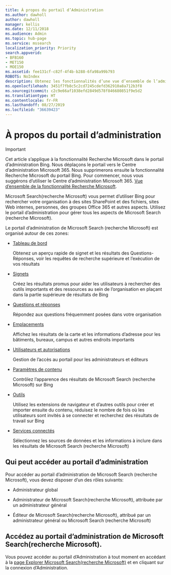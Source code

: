 ```yaml
---
title: À propos du portail d’Administration
ms.author: dawholl
author: dawholl
manager: kellis
ms.date: 12/11/2018
ms.audience: Admin
ms.topic: hub-page
ms.service: mssearch
localization_priority: Priority
search.appverid:
- BFB160
- MET150
- MOE150
ms.assetid: fee131cf-c82f-4f4b-b288-6fa98a99b793
ROBOTS: NoIndex
description: Obtenez les fonctionnalités d’une vue d’ensemble de l’administrateur du portail et accédez aux autorisations disponibles avec Microsoft Search (recherche Microsoft)
ms.openlocfilehash: 3451f7fb8c5c2cd7245cdefd362910a8a712b3f8
ms.sourcegitcommit: c2c9e66af1038efd2849d578f846680851f9e5d2
ms.translationtype: HT
ms.contentlocale: fr-FR
ms.lasthandoff: 08/27/2019
ms.locfileid: "36639423"
---
```

# <a name="about-the-admin-portal"></a>À propos du portail d’administration

> [!IMPORTANT]
> Cet article s’applique à la fonctionnalité Recherche Microsoft dans le portail d’administration Bing. Nous déplaçons le portail vers le Centre d’administration Microsoft 365. Nous supprimerons ensuite la fonctionnalité Recherche Microsoft du portail Bing. Pour commencer, nous vous suggérons d’utiliser le Centre d’administration Microsoft 365. [Vue d’ensemble de la fonctionnalité Recherche Microsoft](overview-microsoft-search.md).

    
Microsoft Search(recherche Microsoft) vous permet d’utiliser Bing pour rechercher votre organisation à des sites SharePoint et des fichiers, sites Web internes, personnes, des groupes Office 365 et autres aspects. Utilisez le portail d’administration pour gérer tous les aspects de Microsoft Search (recherche Microsoft).
  
Le portail d’administration de Microsoft Search (recherche Microsoft) est organisé autour de ces zones:
  
- [Tableau de bord](get-insights.md)
    
    Obtenez un aperçu rapide de signet et les résultats des Questions-Réponses, voir les requêtes de recherche supérieure et l’exécution de vos résultats
    
- [Signets](create-and-manage-bookmarks.md)
    
    Créez les résultats promus pour aider les utilisateurs à rechercher des outils importants et des ressources au sein de l’organisation en plaçant dans la partie supérieure de résultats de Bing
    
- [Questions et réponses](create-and-manage-qas.md)
    
    Répondez aux questions fréquemment posées dans votre organisation
    
- [Emplacements](add-a-location.md)
    
    Affichez les résultats de la carte et les informations d’adresse pour les bâtiments, bureaux, campus et autres endroits importants
    
- [Utilisateurs et autorisations](add-users.md)
    
    Gestion de l’accès au portail pour les administrateurs et éditeurs
    
- [Paramètres de contenu](content-settings.md)
    
    Contrôlez l’apparence des résultats de Microsoft Search (recherche Microsoft) sur Bing
    
- [Outils](admin-portal-tools.md)
    
    Utilisez les extensions de navigateur et d’autres outils pour créer et importer ensuite du contenu, réduisez le nombre de fois où les utilisateurs sont invités à se connecter et recherchez des résultats de travail sur Bing
    
- [Services connectés](connected-services.md)
    
    Sélectionnez les sources de données et les informations à inclure dans les résultats de Microsoft Search (recherche Microsoft)
    
## <a name="who-can-access-the-admin-portal"></a>Qui peut accéder au portail d’administration

Pour accéder au portail d’administration de Microsoft Search (recherche Microsoft), vous devez disposer d’un des rôles suivants:
  
- Administrateur global
    
- Administrateur de Microsoft Search(recherche Microsoft), attribuée par un administrateur général
    
- Éditeur de Microsoft Search(recherche Microsoft), attribué par un administrateur général ou Microsoft Search (recherche Microsoft)
    
## <a name="go-to-the-microsoft-search-admin-portal"></a>Accédez au portail d’administration de Microsoft Search(recherche Microsoft).

Vous pouvez accéder au portail d’Administration à tout moment en accédant à la [page Explorer Microsoft Search(recherche Microsoft)](https://www.bing.com/business/explore) et en cliquant sur la connexion d’Administration. 